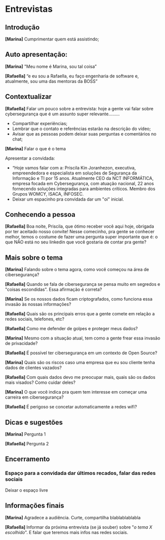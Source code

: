 # Entrevistas
<!-- _Esse roteiro é específico para entrevista. Fiquem a vontade para customizar as perguntas. Sugerimos que, com antecedência, ele seja lido em conjunto e conversado com todas as participantes (entrevistadoras e entrevistadas). Lembrem-se de sempre dar espaço para todos as envolvidas falarem; um jeito de fazer isso é definindo previamente quem fala o quê._  -->

<!-- > Seria interessante falar tudo com o gênero feminino, pois somos uma comunidade que todas as protagonistas são mulheres, além disso estamos falando para outras mulheres da comunidade ou que estão conhecendo e querendo fazer parte. -->

## Introdução 
**[Marina]** Cumprimentar quem está assistindo;

## Auto apresentação:
**[Marina]** "Meu nome é Marina, sou tal coisa” 

**[Rafaella]** “e eu sou a Rafaella, eu faço engenharia de software e, atualmente, sou uma das mentoras da BOSS”

## Contextualizar 
**[Rafaella]** Falar um pouco sobre a entrevista: hoje a gente vai falar sobre cybersegurança que é um assunto super relevante.........
- Compartilhar experiências;
- Lembrar que o contato e referências estarão na descrição do vídeo;
- Avisar que as pessoas podem deixar suas perguntas e comentários no chat;

**[Marina]** Falar o que é o tema

Apresentar a convidada:
- “Hoje vamos falar com a: Priscila Kin Joranhezon, executiva, empreendedora e especialista em soluções de Segurança da Informação e TI por 15 anos. Atualmente CEO da NCT INFORMÁTICA, empresa focada em Cybersegurança, com atuação nacional, 22 anos fornecendo soluções integradas para ambientes críticos. Membro dos Grupos WOMCY, ISACA, INFOSEC.
- Deixar um espacinho pra convidada dar um "oi" inicial.

## Conhecendo a pessoa

**[Rafaella]** Boa noite, Priscila, que ótimo receber você aqui hoje, obrigada por ter aceitado nosso convite! Nesse comecinho, pra gente se conhecer melhor, temos o costume de fazer uma pergunta super importante que é: o que NÃO está no seu linkedin que você gostaria de contar pra gente? 

## Mais sobre o tema
**[Marina]** Falando sobre o tema agora, como você começou na área de cibersegurança?

**[Rafaella]** Quando se fala de cibersegurança se pensa muito em segredos e "coisas escondidas". Essa afirmação é correta?

**[Marina]** Se os nossos dados ficam criptografados, como funciona essa invasão às nossas informações?

**[Rafaella]** Quais são os principais erros que a gente comete em relação a redes sociais, telefones, etc?


**[Rafaella]** Como me defender de golpes e proteger meus dados?

**[Marina]** Mesmo com a situação atual, tem como a gente frear essa invasão de privacidade?

**[Rafaella]** É possível ter cibersegurança em um contexto de Open Source?

**[Marina]** Quais são os riscos caso uma empresa que eu sou cliente tenha dados de clientes vazados?

**[Rafaella]** Com quais dados devo me preocupar mais, quais são os dados mais visados? Como cuidar deles?

**[Marina]** O que você indica pra quem tem interesse em começar uma carreira em cibersegurança?

**[Rafaella]** É perigoso se concetar automaticamente a redes wifi? 

## Dicas e sugestões
**[Marina]** Pergunta 1

**[Rafaella]** Pergunta 2

## Encerramento

### Espaço para a convidada dar últimos recados, falar das redes sociais
Deixar o espaço livre

##  Informações finais

**[Marina]** Agradece a audiência. Curte, compartilha blablablablabla

**[Rafaella]** Informar da próxima entrevista (se já souber) sobre "_o tema X escolhido_". E falar que teremos mais infos nas redes sociais.
